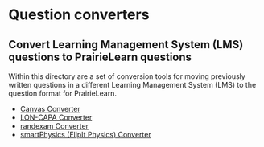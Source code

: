 # Question converters

## Convert Learning Management System (LMS) questions to PrairieLearn questions

Within this directory are a set of conversion tools for moving previously written questions
in a different Learning Management System (LMS) to the question format for PrairieLearn.

- [Canvas Converter](./canvas/)
- [LON-CAPA Converter](./lon-capa/)
- [randexam Converter](./randexam/)
- [smartPhysics (FlipIt Physics) Converter](./smart-physics/)
